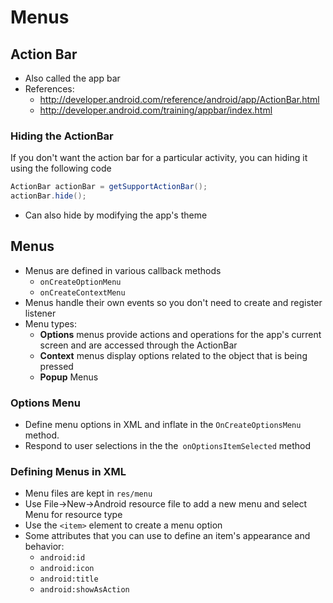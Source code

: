 # Menus

## Action Bar
- Also called the app bar
- References:
  - http://developer.android.com/reference/android/app/ActionBar.html
  - http://developer.android.com/training/appbar/index.html

### Hiding the ActionBar
If you don't want the action bar for a particular activity, you can hiding it using the following code

```java
ActionBar actionBar = getSupportActionBar();
actionBar.hide();
```
- Can also hide by modifying the app's theme

## Menus
- Menus are defined in various callback methods
  - `onCreateOptionMenu`
  - `onCreateContextMenu`
- Menus handle their own events so you don't need to create and register listener
- Menu types:
  - **Options** menus provide actions and operations for the app's current screen and are accessed through the ActionBar
  - **Context** menus display options related to the object that is being pressed
  - **Popup** Menus

### Options Menu
- Define menu options in XML and inflate in the `OnCreateOptionsMenu` method.
- Respond to user selections in the the` onOptionsItemSelected` method

### Defining Menus in XML
- Menu files are kept in `res/menu`
- Use File->New->Android resource file to add a new menu and select Menu for resource type
- Use the `<item>` element to create a menu option
- Some attributes that  you can use to define an item's appearance and behavior:
  - `android:id`
  - `android:icon`
  - `android:title`
  - `android:showAsAction`
